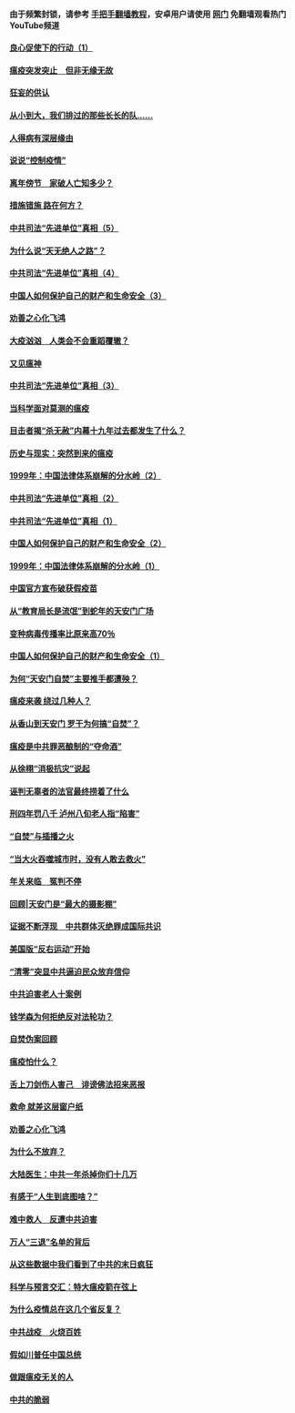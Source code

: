 #### 由于频繁封锁，请参考 [手把手翻墙教程](https://github.com/gfw-breaker/guides/wiki/)，安卓用户请使用 [网门](https://github.com/gfw-breaker/nogfw/blob/master/dl.md?t=02252300) 免翻墙观看热门YouTube频道 

#### [良心促使下的行动（1）](../pages/19/421302.md?t=02252300) 

#### [瘟疫突发突止　但非无缘无故](../pages/19/421281.md?t=02252300) 

#### [狂妄的供认](../pages/19/421199.md?t=02252300) 

#### [从小到大，我们排过的那些长长的队……](../pages/19/421243.md?t=02252300) 

#### [人得病有深层缘由](../pages/19/420864.md?t=02252300) 

#### [说说“控制疫情”](../pages/19/420831.md?t=02252300) 

#### [离年傍节　家破人亡知多少？](../pages/19/420563.md?t=02252300) 

#### [措施错施  路在何方？](../pages/19/420076.md?t=02252300) 

#### [中共司法“先进单位”真相（5）](../pages/19/419453.md?t=02252300) 

#### [为什么说“天无绝人之路”？](../pages/19/419618.md?t=02252300) 

#### [中共司法“先进单位”真相（4）](../pages/19/419452.md?t=02252300) 

#### [中国人如何保护自己的财产和生命安全（3）](../pages/19/419405.md?t=02252300) 

#### [劝善之心化飞鸿](../pages/19/418758.md?t=02252300) 

#### [大疫汹汹　人类会不会重蹈覆辙？](../pages/19/419691.md?t=02252300) 

#### [又见瘟神](../pages/19/419225.md?t=02252300) 

#### [中共司法“先进单位”真相（3）](../pages/19/419451.md?t=02252300) 

#### [当科学面对莫测的瘟疫](../pages/19/419625.md?t=02252300) 

#### [目击者揭“杀无赦”内幕十九年过去都发生了什么？](../pages/19/419617.md?t=02252300) 

#### [历史与现实：突然到来的瘟疫](../pages/19/419619.md?t=02252300) 

#### [1999年：中国法律体系崩解的分水岭（2）](../pages/19/419455.md?t=02252300) 

#### [中共司法“先进单位”真相（2）](../pages/19/419450.md?t=02252300) 

#### [中共司法“先进单位”真相（1）](../pages/19/419449.md?t=02252300) 

#### [中国人如何保护自己的财产和生命安全（2）](../pages/19/419404.md?t=02252300) 

#### [1999年：中国法律体系崩解的分水岭（1）](../pages/19/419454.md?t=02252300) 

#### [中国官方宣布破获假疫苗](../pages/19/419504.md?t=02252300) 

#### [从“教育局长是流氓”到蛇年的天安门广场](../pages/19/419470.md?t=02252300) 

#### [变种病毒传播率比原来高70％](../pages/19/419456.md?t=02252300) 

#### [中国人如何保护自己的财产和生命安全（1）](../pages/19/419403.md?t=02252300) 

#### [为何“天安门自焚”主要推手都遭殃？](../pages/19/419348.md?t=02252300) 

#### [瘟疫来袭 绕过几种人？](../pages/19/419349.md?t=02252300) 

#### [从香山到天安门 罗干为何搞“自焚”？](../pages/19/419270.md?t=02252300) 

#### [瘟疫是中共罪恶酿制的“夺命酒”](../pages/19/419223.md?t=02252300) 

#### [从徐栩“消极抗灾”说起](../pages/19/419224.md?t=02252300) 

#### [诬判无辜者的法官最终捞着了什么](../pages/19/419268.md?t=02252300) 

#### [刑四年罚八千 泸州八旬老人指“陷害”](../pages/19/419232.md?t=02252300) 

#### [“自焚”与插播之火](../pages/19/419226.md?t=02252300) 

#### [“当大火吞噬城市时，没有人敢去救火”](../pages/19/419077.md?t=02252300) 

#### [年关来临　冤判不停](../pages/19/419093.md?t=02252300) 

#### [回顾|天安门是“最大的摄影棚”](../pages/19/380866.md?t=02252300) 

#### [证据不断浮现　中共群体灭绝罪成国际共识](../pages/19/419031.md?t=02252300) 

#### [美国版“反右运动”开始](../pages/19/419030.md?t=02252300) 

#### [“清零”突显中共逼迫民众放弃信仰](../pages/19/418995.md?t=02252300) 

#### [中共迫害老人十案例](../pages/19/418831.md?t=02252300) 

#### [钱学森为何拒绝反对法轮功？](../pages/19/418905.md?t=02252300) 

#### [自焚伪案回顾](../pages/19/418799.md?t=02252300) 

#### [瘟疫怕什么？](../pages/19/418800.md?t=02252300) 

#### [舌上刀剑伤人害己　诽谤佛法招来恶报](../pages/19/418731.md?t=02252300) 

#### [救命 就差这层窗户纸](../pages/19/418706.md?t=02252300) 

#### [劝善之心化飞鸿](../pages/19/416766.md?t=02252300) 

#### [为什么不放弃？](../pages/19/418691.md?t=02252300) 

#### [大陆医生：中共一年杀掉你们十几万](../pages/19/418670.md?t=02252300) 

#### [有感于“人生到底图啥？”](../pages/19/418624.md?t=02252300) 

#### [难中救人　反遭中共迫害](../pages/19/418414.md?t=02252300) 

#### [万人“三退”名单的背后](../pages/19/418505.md?t=02252300) 

#### [从这些数据中我们看到了中共的末日疯狂](../pages/19/418420.md?t=02252300) 

#### [科学与预言交汇：特大瘟疫箭在弦上](../pages/19/418266.md?t=02252300) 

#### [为什么疫情总在这几个省反复？](../pages/19/418219.md?t=02252300) 

#### [中共战疫　火烧百姓](../pages/19/418220.md?t=02252300) 

#### [假如川普任中国总统](../pages/19/418174.md?t=02252300) 

#### [做跟瘟疫无关的人](../pages/19/418171.md?t=02252300) 

#### [中共的脆弱](../pages/19/418196.md?t=02252300) 

